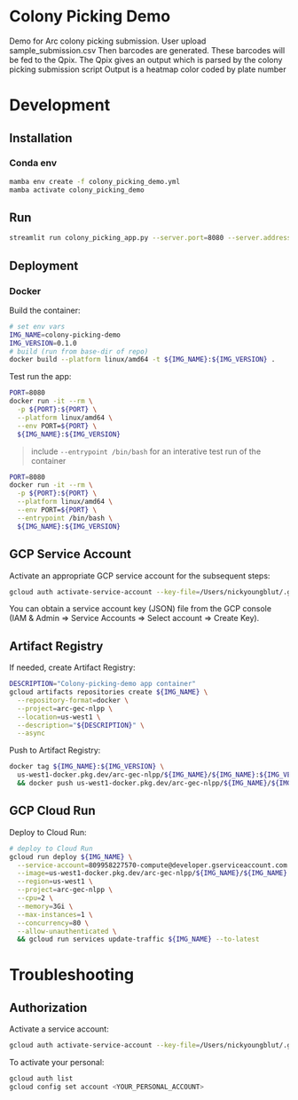 Colony Picking Demo
===================

Demo for Arc colony picking submission.
User upload sample_submission.csv
Then barcodes are generated. These barcodes will be fed to the Qpix.
The Qpix gives an output which is parsed by the colony picking submission script
Output is a heatmap color coded by plate number


# Development

## Installation

### Conda env

```bash
mamba env create -f colony_picking_demo.yml
mamba activate colony_picking_demo
```

## Run

```bash
streamlit run colony_picking_app.py --server.port=8080 --server.address=0.0.0.0
```


## Deployment

### Docker

Build the container:

```bash
# set env vars
IMG_NAME=colony-picking-demo
IMG_VERSION=0.1.0
# build (run from base-dir of repo)
docker build --platform linux/amd64 -t ${IMG_NAME}:${IMG_VERSION} .
```

Test run the app:

```bash
PORT=8080
docker run -it --rm \
  -p ${PORT}:${PORT} \
  --platform linux/amd64 \
  --env PORT=${PORT} \
  ${IMG_NAME}:${IMG_VERSION}
```

> include `--entrypoint /bin/bash` for an interative test run of the container

```bash
PORT=8080
docker run -it --rm \
  -p ${PORT}:${PORT} \
  --platform linux/amd64 \
  --env PORT=${PORT} \
  --entrypoint /bin/bash \
  ${IMG_NAME}:${IMG_VERSION}
```

## GCP Service Account

Activate an appropriate GCP service account for the subsequent steps:

```bash
gcloud auth activate-service-account --key-file=/Users/nickyoungblut/.gcp/arc-gec-nlpp-2b111543a8a0.json
```

You can obtain a service account key (JSON) file from the GCP console (IAM & Admin => Service Accounts => Select account => Create Key).

## Artifact Registry

If needed, create Artifact Registry:

```bash
DESCRIPTION="Colony-picking-demo app container"
gcloud artifacts repositories create ${IMG_NAME} \
  --repository-format=docker \
  --project=arc-gec-nlpp \
  --location=us-west1 \
  --description="${DESCRIPTION}" \
  --async
```

Push to Artifact Registry:

```bash
docker tag ${IMG_NAME}:${IMG_VERSION} \
  us-west1-docker.pkg.dev/arc-gec-nlpp/${IMG_NAME}/${IMG_NAME}:${IMG_VERSION} \
  && docker push us-west1-docker.pkg.dev/arc-gec-nlpp/${IMG_NAME}/${IMG_NAME}:${IMG_VERSION}
```

## GCP Cloud Run

Deploy to Cloud Run:

```bash
# deploy to Cloud Run 
gcloud run deploy ${IMG_NAME} \
  --service-account=809958227570-compute@developer.gserviceaccount.com \
  --image=us-west1-docker.pkg.dev/arc-gec-nlpp/${IMG_NAME}/${IMG_NAME}:${IMG_VERSION} \
  --region=us-west1 \
  --project=arc-gec-nlpp \
  --cpu=2 \
  --memory=3Gi \
  --max-instances=1 \
  --concurrency=80 \
  --allow-unauthenticated \
  && gcloud run services update-traffic ${IMG_NAME} --to-latest
```

# Troubleshooting

## Authorization

Activate a service account:

```bash
gcloud auth activate-service-account --key-file=/Users/nickyoungblut/.gcp/arc-gec-nlpp-2b111543a8a0.json
```

To activate your personal:

```bash
gcloud auth list
gcloud config set account <YOUR_PERSONAL_ACCOUNT>
```